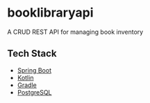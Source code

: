 # booklibraryapi
A CRUD REST API for managing book inventory

## Tech Stack
* [Spring Boot](https://spring.io)
* [Kotlin](https://kotlinlang.org)
* [Gradle](https://gradle.org/)
* [PostgreSQL](https://www.postgresql.org/)
